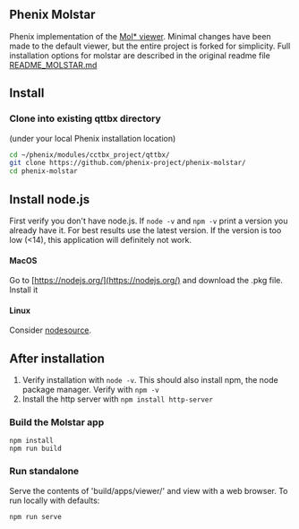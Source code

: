 ## Phenix Molstar
Phenix implementation of the [Mol* viewer](https://molstar.org). Minimal changes have been made to the default viewer, but the entire project is forked for simplicity. Full installation options for molstar are described in the original readme file [README_MOLSTAR.md](README_MOLSTAR.md)

## Install

### Clone into existing qttbx directory 
(under your local Phenix installation location)
```bash
cd ~/phenix/modules/cctbx_project/qttbx/
git clone https://github.com/phenix-project/phenix-molstar/
cd phenix-molstar
```

## Install node.js
First verify you don't have node.js. If ```node -v``` and ```npm -v``` print a version you already have it. For best results use the latest version. If the version is too low (<14), this application will definitely not work. 
#### MacOS
Go to [https://nodejs.org/](https://nodejs.org/) and download the .pkg file. Install it

#### Linux
Consider [nodesource](https://nodejs.org/](https://github.com/nodesource/)). 

## After installation
1. Verify installation with ```node -v```. This should also install npm, the node package manager. Verify with ```npm -v```
2. Install the http server with ```npm install http-server``` 

### Build the Molstar app
```JS
npm install
npm run build
```

### Run standalone
Serve the contents of 'build/apps/viewer/' and view with a web browser. To run locally with defaults:
```bash
npm run serve
```





